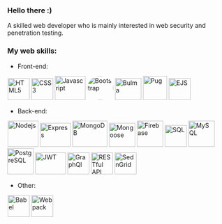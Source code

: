 ### Hello there :)
A skilled web developer who is mainly interested in web security and penetration testing.<br>

### My web skills:
* Front-end:
<div style="display: inline; margin: 1px;">
   <img src="https://res.cloudinary.com/dvmkzbrcs/image/upload/v1624448550/github%20photos%20and%20logos/html_ozmds9.png" title="HTML5" alt="HTML5" height="50px" widht="50px">
  <img src="https://res.cloudinary.com/dvmkzbrcs/image/upload/v1624448970/github%20photos%20and%20logos/css3_ovmbyb.png" title="CSS3" alt="CSS3" height="50px" widht="50px">
  <img src="https://res.cloudinary.com/dvmkzbrcs/image/upload/v1624449202/github%20photos%20and%20logos/js_csbw4l.png" title="Javascript" alt="Javascript" height="55px" width="70px">
    <img src="https://res.cloudinary.com/dvmkzbrcs/image/upload/v1624455889/github%20photos%20and%20logos/bootstrap_osku6g.png" style="border-radius: 50%;" title="Bootstrap" alt="Bootstrap" height="55px" width="60px">
  <img src="https://res.cloudinary.com/dvmkzbrcs/image/upload/v1624455022/github%20photos%20and%20logos/bulma_dqjwfm.png" title="Bulma" alt="Bulma" height="50px" width="60px">
    <img src="https://res.cloudinary.com/dvmkzbrcs/image/upload/v1624456950/github%20photos%20and%20logos/pug_daq49s.png" title="Pug" alt="Pug" height="55px" widht="55px">
  <img src="https://res.cloudinary.com/dvmkzbrcs/image/upload/v1624456939/github%20photos%20and%20logos/ejs_rw0ffs.png" title="EJS" alt="EJS" height="50px" widht="50px">
</div>

* Back-end:
<div style="display: inline; margin: 1px;">
    <img src="https://res.cloudinary.com/dvmkzbrcs/image/upload/v1624449313/github%20photos%20and%20logos/nodejs_nxwzkn.png" title="Nodejs" alt="Nodejs" height="60px" width="70px">
  <img src="https://res.cloudinary.com/dvmkzbrcs/image/upload/v1624458491/github%20photos%20and%20logos/express_neakgs.png" title="Express" alt="Express" height="55px" width="70px">
    <img src="https://res.cloudinary.com/dvmkzbrcs/image/upload/v1624450387/github%20photos%20and%20logos/mongodb_d5qfhs.png" title="MongoDB" alt="MongoDB" height="60px" width="80px">
  <img src="https://res.cloudinary.com/dvmkzbrcs/image/upload/v1624449628/github%20photos%20and%20logos/mongoose_knvnre.png" title="Mongoose" alt="Mongoose" height="55px" width="60px">
  <img src="https://res.cloudinary.com/dvmkzbrcs/image/upload/v1624454146/github%20photos%20and%20logos/firebase_gykjhd.png" title="Firebase" alt="Firebase" height="60px" width="60px">
  <img src="https://res.cloudinary.com/dvmkzbrcs/image/upload/v1624457641/github%20photos%20and%20logos/sql_ea82gr.png" title="SQL" alt="SQL" height="50px" widht="50px">
  <img src="https://res.cloudinary.com/dvmkzbrcs/image/upload/v1624457644/github%20photos%20and%20logos/mysql_gpldnf.png" title="MySQL" alt="MySQL" height="60px" widht="60px">
  <img src="https://res.cloudinary.com/dvmkzbrcs/image/upload/v1624457831/github%20photos%20and%20logos/PostgreSQL_tj3eqy.png" title="PostgreSQL" alt="PostgreSQL" height="60px" widht="60px">
    <img src="https://res.cloudinary.com/dvmkzbrcs/image/upload/v1624450645/github%20photos%20and%20logos/JWT_i4bk0c.png" title="JWT" alt="JWT" height="50px" width="70px">
  <img src="https://res.cloudinary.com/dvmkzbrcs/image/upload/v1624458262/github%20photos%20and%20logos/grahQl_a0h0wu.png" title="GraphQl" alt="GraphQl" height="50px" widht=50px">
  <img src="https://res.cloudinary.com/dvmkzbrcs/image/upload/v1624458491/github%20photos%20and%20logos/restfulAPI_bj9xji.png" title="RESTful API" alt="RESTful API" height="50px" widht="50px">
  <img src="https://res.cloudinary.com/dvmkzbrcs/image/upload/v1624458257/github%20photos%20and%20logos/sendgrid_e4niod.png" title="SendGrid" alt="SednGrid" height="50px" widht="50px">
</div>

* Other:
<div style="display: inline; margin: 1px;">
  <img src="https://res.cloudinary.com/dvmkzbrcs/image/upload/v1624457232/github%20photos%20and%20logos/babel_lyfpmq.png" title="Babel" alt="Babel" height="50px" widht="50px">
  <img src="https://res.cloudinary.com/dvmkzbrcs/image/upload/v1624457228/github%20photos%20and%20logos/webpack_c1ck8w.png" title="Webpack" alt="Webpack" height="50px" widht="50px">
</div>
